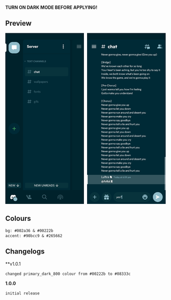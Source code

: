 **TURN ON DARK MODE BEFORE APPLYING!**

## Preview

![Preview](https://raw.githubusercontent.com/cyriotic3/Haste/main/HastePreview.png)

## Colours

    bg: #002a36 & #00222b
    accent: #90bcc9 & #265662

## Changelogs

**v1.0.1

    changed primary_dark_800 colour from #00222b to #08333c

**1.0.0**

    initial release
